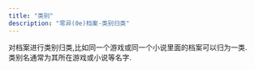```yaml
---
title: "类别"
description: "零异(0e)档案-类别归类"
---
```

对档案进行类别归类,比如同一个游戏或同一个小说里面的档案可以归为一类.  
类别名通常为其所在游戏或小说等名字.  